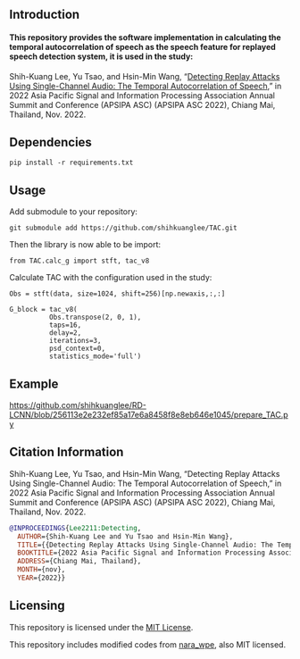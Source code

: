 ## Introduction

#### This repository provides the software implementation in calculating the temporal autocorrelation of speech as the speech feature for replayed speech detection system, it is used in the study:

Shih-Kuang Lee, Yu Tsao, and Hsin-Min Wang, “[Detecting Replay Attacks Using Single-Channel Audio: The Temporal Autocorrelation of Speech](http://www.apsipa.org/proceedings/2022/APSIPA%202022/ThPM2-4/1570818355.pdf),” in 2022 Asia Pacific Signal and Information Processing Association Annual Summit and Conference (APSIPA ASC) (APSIPA ASC 2022), Chiang Mai, Thailand, Nov. 2022.

## Dependencies
```
pip install -r requirements.txt
```

## Usage

Add submodule to your repository:
```
git submodule add https://github.com/shihkuanglee/TAC.git
```

Then the library is now able to be import:
```
from TAC.calc_g import stft, tac_v8
```

Calculate TAC with the configuration used in the study:
```
Obs = stft(data, size=1024, shift=256)[np.newaxis,:,:]

G_block = tac_v8(
          Obs.transpose(2, 0, 1),
          taps=16,
          delay=2,
          iterations=3,
          psd_context=0,
          statistics_mode='full')
```

## Example

https://github.com/shihkuanglee/RD-LCNN/blob/256113e2e232ef85a17e6a8458f8e8eb646e1045/prepare_TAC.py

## Citation Information

Shih-Kuang Lee, Yu Tsao, and Hsin-Min Wang, “Detecting Replay Attacks Using Single-Channel Audio: The Temporal Autocorrelation of Speech,” in 2022 Asia Pacific Signal and Information Processing Association Annual Summit and Conference (APSIPA ASC) (APSIPA ASC 2022), Chiang Mai, Thailand, Nov. 2022.
```bibtex
@INPROCEEDINGS{Lee2211:Detecting,
  AUTHOR={Shih-Kuang Lee and Yu Tsao and Hsin-Min Wang},
  TITLE={{Detecting Replay Attacks Using Single-Channel Audio: The Temporal Autocorrelation of Speech}},
  BOOKTITLE={2022 Asia Pacific Signal and Information Processing Association Annual Summit and Conference (APSIPA ASC) (APSIPA ASC 2022)},
  ADDRESS={Chiang Mai, Thailand},
  MONTH={nov},
  YEAR={2022}}
```

## Licensing

This repository is licensed under the [MIT License](https://github.com/shihkuanglee/TAC/blob/main/LICENSE).

This repository includes modified codes from [nara_wpe](https://github.com/fgnt/nara_wpe), also MIT licensed.
